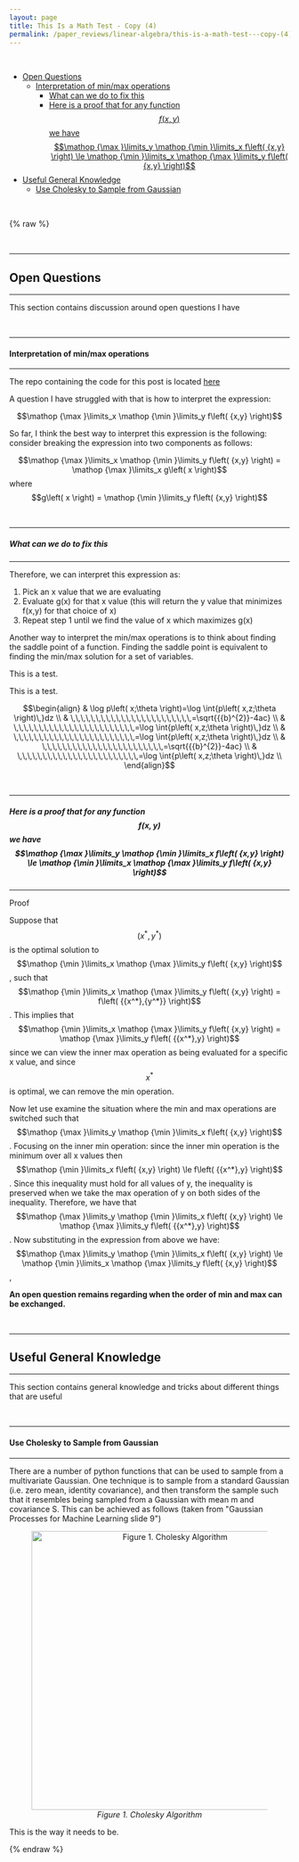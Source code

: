 ```yaml
---
layout: page
title: This Is a Math Test - Copy (4)
permalink: /paper_reviews/linear-algebra/this-is-a-math-test---copy-(4)/
---
```

<br />
<!-- MarkdownTOC depth=4 -->


-  [Open Questions](#open-questions)
    -  [Interpretation of min/max operations](#interpretation-of-min/max-operations)
        -  [What can we do to fix this](#what-can-we-do-to-fix-this)
        -  [Here is a proof that for any function$$f\left( {x,y} \right)$$we have $$\mathop {\max }\limits_y \mathop {\min }\limits_x f\left( {x,y} \right) \le \mathop {\min }\limits_x \mathop {\max }\limits_y f\left( {x,y} \right)$$ ](#here-is-a-proof-that-for-any-function$$f\left(-{x,y}-\right)$$we-have-$$\mathop-{\max-}\limits_y-\mathop-{\min-}\limits_x-f\left(-{x,y}-\right)-\le-\mathop-{\min-}\limits_x-\mathop-{\max-}\limits_y-f\left(-{x,y}-\right)$$-)
-  [Useful General Knowledge](#useful-general-knowledge)
    -  [Use Cholesky to Sample from Gaussian](#use-cholesky-to-sample-from-gaussian)
<!-- /MarkdownTOC -->


<br/>

{% raw %}
<a name="open-questions"></a>

<br />

---
## Open Questions
---

This section contains discussion around open questions I have


<a name="interpretation-of-min/max-operations"></a>

<br />

---
#### Interpretation of min/max operations
---

The repo containing the code for this post is located [here]( https://github.com/chrisnielsen/chrisnielsen.github.io)

A question I have struggled with that is how to interpret the expression:

$$\mathop {\max }\limits_x \mathop {\min }\limits_y f\left( {x,y} \right)$$

So far, I think the best way to interpret this expression is the following: consider breaking the expression into two components as follows:

$$\mathop {\max }\limits_x \mathop {\min }\limits_y f\left( {x,y} \right) = \mathop {\max }\limits_x g\left( x \right)$$ where $$g\left( x \right) = \mathop {\min }\limits_y f\left( {x,y} \right)$$



<a name="what-can-we-do-to-fix-this"></a>

<br />

---
##### What can we do to fix this
---

Therefore, we can interpret this expression as:
1. Pick an x value that we are evaluating
2. Evaluate g(x) for that x value (this will return the y value that minimizes f(x,y) for that choice of x)
3. Repeat step 1 until we find the value of x which maximizes g(x)

Another way to interpret the min/max operations is to think about finding the saddle point of a function. Finding the saddle point is equivalent to finding the min/max solution for a set of variables.


This is a test.



This is a test.


$$\begin{align}
  & \log p\left( x;\theta  \right)=\log \int{p\left( x,z;\theta  \right)\,}dz \\ 
 & \,\,\,\,\,\,\,\,\,\,\,\,\,\,\,\,\,\,\,\,\,\,\,\,=\sqrt{{{b}^{2}}-4ac} \\ 
 & \,\,\,\,\,\,\,\,\,\,\,\,\,\,\,\,\,\,\,\,\,\,\,\,=\log \int{p\left( x,z;\theta  \right)\,}dz \\ 
 & \,\,\,\,\,\,\,\,\,\,\,\,\,\,\,\,\,\,\,\,\,\,\,\,=\log \int{p\left( x,z;\theta  \right)\,}dz \\ 
 & \,\,\,\,\,\,\,\,\,\,\,\,\,\,\,\,\,\,\,\,\,\,\,\,=\sqrt{{{b}^{2}}-4ac} \\ 
 & \,\,\,\,\,\,\,\,\,\,\,\,\,\,\,\,\,\,\,\,\,\,\,\,=\log \int{p\left( x,z;\theta  \right)\,}dz \\ 
\end{align}$$ 








<a name="here-is-a-proof-that-for-any-function$$f\left(-{x,y}-\right)$$we-have-$$\mathop-{\max-}\limits_y-\mathop-{\min-}\limits_x-f\left(-{x,y}-\right)-\le-\mathop-{\min-}\limits_x-\mathop-{\max-}\limits_y-f\left(-{x,y}-\right)$$-"></a>

<br />

---
##### Here is a proof that for any function$$f\left( {x,y} \right)$$we have $$\mathop {\max }\limits_y \mathop {\min }\limits_x f\left( {x,y} \right) \le \mathop {\min }\limits_x \mathop {\max }\limits_y f\left( {x,y} \right)$$ 
---


Proof

Suppose that $$\left( {{x^*},{y^*}} \right)$$is the optimal solution to $$\mathop {\min }\limits_x \mathop {\max }\limits_y f\left( {x,y} \right)$$, such that $$\mathop {\min }\limits_x \mathop {\max }\limits_y f\left( {x,y} \right) = f\left( {{x^*},{y^*}} \right)$$. This implies that $$\mathop {\min }\limits_x \mathop {\max }\limits_y f\left( {x,y} \right) = \mathop {\max }\limits_y f\left( {{x^*},y} \right)$$since we can view the inner max operation as being evaluated for a specific x value, and since $${x^*}$$is optimal, we can remove the min operation. 

Now let use examine the situation where the min and max operations are switched such that $$\mathop {\max }\limits_y \mathop {\min }\limits_x f\left( {x,y} \right)$$. Focusing on the inner min operation: since the inner min operation is the minimum over all x values then $$\mathop {\min }\limits_x f\left( {x,y} \right) \le f\left( {{x^*},y} \right)$$.  Since this inequality must hold for all values of y, the inequality is preserved when we take the max operation of y on both sides of the inequality. Therefore, we have that $$\mathop {\max }\limits_y \mathop {\min }\limits_x f\left( {x,y} \right) \le \mathop {\max }\limits_y f\left( {{x^*},y} \right)$$. Now substituting in the expression from above we have:$$\mathop {\max }\limits_y \mathop {\min }\limits_x f\left( {x,y} \right) \le \mathop {\min }\limits_x \mathop {\max }\limits_y f\left( {x,y} \right)$$, 


 **An open question remains regarding when the order of min and max can be exchanged.**


<a name="useful-general-knowledge"></a>

<br />

---
## Useful General Knowledge
---

This section contains general knowledge and tricks about different things that are useful



<a name="use-cholesky-to-sample-from-gaussian"></a>

<br />

---
#### Use Cholesky to Sample from Gaussian
---

There are a number of python functions that can be used to sample from a multivariate Gaussian. One technique is to sample from a standard Gaussian (i.e. zero mean, identity covariance), and then transform the sample such that it resembles being sampled from a Gaussian with mean m and covariance S. This can be achieved as follows (taken from "Gaussian Processes for Machine Learning slide 9")

<figure><center><img src="/output/assets/img/paper_reviews/linear-algebra/this-is-a-math-test---copy-(4)/image1.png" alt="Figure 1. Cholesky Algorithm" width="500"/> <figcaption> <em>Figure 1. Cholesky Algorithm </em> </figcaption> </center></figure>
 

This is the way it needs to be.


{% endraw %}
